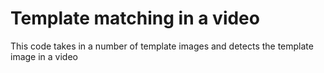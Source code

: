 # Template matching in a video
This code takes in a number of template images and detects the template image in a video  

